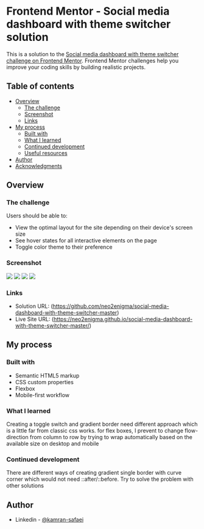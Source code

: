 # Frontend Mentor - Social media dashboard with theme switcher solution

This is a solution to the [Social media dashboard with theme switcher challenge on Frontend Mentor](https://www.frontendmentor.io/challenges/social-media-dashboard-with-theme-switcher-6oY8ozp_H). Frontend Mentor challenges help you improve your coding skills by building realistic projects. 

## Table of contents

- [Overview](#overview)
  - [The challenge](#the-challenge)
  - [Screenshot](#screenshot)
  - [Links](#links)
- [My process](#my-process)
  - [Built with](#built-with)
  - [What I learned](#what-i-learned)
  - [Continued development](#continued-development)
  - [Useful resources](#useful-resources)
- [Author](#author)
- [Acknowledgments](#acknowledgments)


## Overview

### The challenge

Users should be able to:

- View the optimal layout for the site depending on their device's screen size
- See hover states for all interactive elements on the page
- Toggle color theme to their preference

### Screenshot

![](./01.PNG)
![](./02.PNG)
![](./03.PNG)
![](./04.PNG)


### Links

- Solution URL: (https://github.com/neo2enigma/social-media-dashboard-with-theme-switcher-master)
- Live Site URL: (https://neo2enigma.github.io/social-media-dashboard-with-theme-switcher-master/)

## My process

### Built with

- Semantic HTML5 markup
- CSS custom properties
- Flexbox
- Mobile-first workflow

### What I learned

Creating a toggle switch and gradient border need different approach which is a little far from classic css works. 
for flex boxes, I prevent to change flow-direction from column to row by trying to wrap automatically based on the available size on desktop and mobile

### Continued development

There are different ways of creating gradient single border with curve corner which would not need ::after/::before. Try to solve the problem with other solutions

## Author

- Linkedin - [@kamran-safaei](https://www.linkedin.com/in/kamran-safaei/)